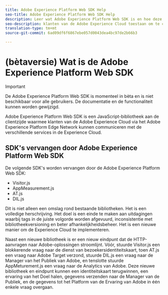 ```yaml
---
title: Adobe Experience Platform Web SDK Help
seo-title: Adobe Experience Platform Web SDK Help
description: Leer wat Adobe Experience Platform Web SDK is en hoe deze kan worden gebruikt.
seo-description: klanten van de Adobe Experience Cloud toestaan om te communiceren met de verschillende services in de Experience Cloud
translation-type: tm+mt
source-git-commit: 6ad09df6f6867ebe057d0043dea4bc97de2b66b3

---
```



# (bètaversie) Wat is de Adobe Experience Platform Web SDK

>[!IMPORTANT]
>
>De Adobe Experience Platform Web SDK is momenteel in bèta en is niet beschikbaar voor alle gebruikers. De documentatie en de functionaliteit kunnen worden gewijzigd.

Adobe Experience Platform Web SDK is een JavaScript-bibliotheek aan de clientzijde waarmee klanten van de Adobe Experience Cloud via het Adobe Experience Platform Edge Network kunnen communiceren met de verschillende services in de Experience Cloud.

## SDK&#39;s vervangen door Adobe Experience Platform Web SDK

De volgende SDK&#39;s worden vervangen door de Adobe Experience Platform Web SDK:

* Visitor.js
* AppMeasurement.js
* AT.js
* DIL.js

Dit is niet alleen een omslag rond bestaande bibliotheken. Het is een volledige herschrijving. Het doel is een einde te maken aan uitdagingen waarbij tags in de juiste volgorde worden afgevuurd, inconsistentie met bibliotheekversioning en beter afhankelijkheidsbeheer. Het is een nieuwe manier om de Experience Cloud te implementeren.

Naast een nieuwe bibliotheek is er een nieuw eindpunt dat de HTTP-aanvragen naar Adobe-oplossingen stroomlijnt. Vóór, stuurde Visitor.js een blokkerende vraag naar de dienst van bezoekersidentiteitskaart, toen AT.js een vraag naar Adobe Target verzond, stuurde DIL.js een vraag naar de Manager van het Publiek van Adobe, en tenslotte stuurde AppMeturement.js een vraag naar de Analytics van Adobe. Deze nieuwe bibliotheek en eindpunt kunnen een identiteitskaart terugwinnen, een ervaring van het Doel halen, gegevens verzenden naar de Manager van de Publiek, en de gegevens tot het Platform van de Ervaring van Adobe in één enkele vraag overgaan.